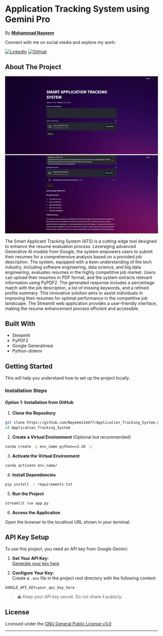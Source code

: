 # Application Tracking System using Gemini Pro

By [<b>Mohammad Nayeem</b>](https://www.linkedin.com/in/mohammad-nayeem-1156a31b9/)

Connect with me on social media and explore my work:

[![LinkedIn](https://img.shields.io/badge/LinkedIn-Connect-blue?style=flat-square&logo=linkedin)](https://www.linkedin.com/in/mohammad-nayeem-1156a31b9/)
[![GitHub](https://img.shields.io/badge/GitHub-Follow-181717?style=flat-square&logo=github)](https://github.com/Nayeem114477)

## About The Project

![](https://github.com/Nayeem114477/Application_Tracking_System/blob/main/Artifacts/screen.png)
<br>
![](https://github.com/Nayeem114477/Application_Tracking_System/blob/main/Artifacts/result.png)

The Smart Applicant Tracking System (ATS) is a cutting-edge tool designed to enhance the resume evaluation process. Leveraging advanced Generative AI models from Google, the system empowers users to submit their resumes for a comprehensive analysis based on a provided job description. The system, equipped with a keen understanding of the tech industry, including software engineering, data science, and big data engineering, evaluates resumes in the highly competitive job market. Users can upload their resumes in PDF format, and the system extracts relevant information using PyPDF2. The generated response includes a percentage match with the job description, a list of missing keywords, and a refined profile summary. This innovative solution aims to assist individuals in improving their resumes for optimal performance in the competitive job landscape. The Streamlit web application provides a user-friendly interface, making the resume enhancement process efficient and accessible.

## Built With

- Streamlit  
- PyPDF2  
- Google Generativeai  
- Python-dotenv  

## Getting Started

This will help you understand how to set up the project locally.

### Installation Steps

#### Option 1: Installation from GitHub

1. **Clone the Repository**

```bash
git clone https://github.com/Nayeem114477/Application_Tracking_System.git
cd Application_Tracking_System
```

2. **Create a Virtual Environment** (Optional but recommended)

```bash
conda create -p env_name python==3.10 -y
```

3. **Activate the Virtual Environment**

```bash
conda activate env_name/
```

4. **Install Dependencies**

```bash
pip install -r requirements.txt
```

5. **Run the Project**

```bash
streamlit run app.py
```

6. **Access the Application**

Open the browser to the localhost URL shown in your terminal.

## API Key Setup

To use this project, you need an API key from Google Gemini:

1. **Get Your API Key:**  
   [Generate your key here](https://makersuite.google.com/app/apikey)

2. **Configure Your Key:**  
   Create a `.env` file in the project root directory with the following content:
```env
GOOGLE_API_KEY=your_api_key_here
```

> ⚠️ Keep your API key secret. Do not share it publicly.


## License

Licensed under the [GNU General Public License v3.0](LICENSE.txt)


---
